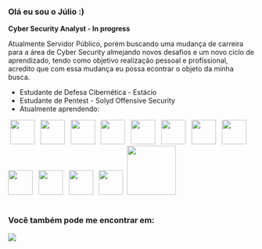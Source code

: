 ### Olá eu sou o Júlio :)

**Cyber Security Analyst - In progress**

Atualmente Servidor Público, porém buscando uma mudança de carreira para a área de Cyber Security almejando novos desafios e um novo ciclo de aprendizado, tendo como objetivo realização pessoal e profissional, acredito que com essa mudança eu possa econtrar o objeto da minha busca.

- Estudante de Defesa Cibernética - Estácio
- Estudante de Pentest - Solyd Offensive Security
- Atualmente aprendendo:

<div display="inline">
&nbsp;<img width="50" heigth="50" src="https://cdn.jsdelivr.net/gh/devicons/devicon/icons/python/python-original.svg" />&nbsp;
&nbsp;<img width="50" heigth="50" src="https://cdn.jsdelivr.net/gh/devicons/devicon/icons/flask/flask-original.svg" />&nbsp;
&nbsp;<img width="50" heigth="50" src="https://cdn.jsdelivr.net/gh/devicons/devicon/icons/c/c-original.svg" />&nbsp;
&nbsp;<img width="50" heigth="50" src="https://cdn.jsdelivr.net/gh/devicons/devicon/icons/html5/html5-original.svg" />&nbsp;
&nbsp;<img width="50" heigth="50" src="https://cdn.jsdelivr.net/gh/devicons/devicon/icons/css3/css3-original.svg" />&nbsp;
&nbsp;<img width="50" heigth="50" src="https://cdn.jsdelivr.net/gh/devicons/devicon/icons/bash/bash-original.svg" />&nbsp;
&nbsp;<img width="50" heigth="50" src="https://cdn.jsdelivr.net/gh/devicons/devicon/icons/docker/docker-original.svg" />&nbsp;
&nbsp;<img width="50" heigth="50" src="https://cdn.jsdelivr.net/gh/devicons/devicon/icons/kubernetes/kubernetes-plain.svg" />&nbsp;
&nbsp;<img width="50" heigth="50" src="https://cdn.jsdelivr.net/gh/devicons/devicon/icons/jenkins/jenkins-original.svg" />&nbsp;
&nbsp;<img width="50" heigth="50" src="https://cdn.jsdelivr.net/gh/devicons/devicon/icons/ansible/ansible-original.svg" />&nbsp;
&nbsp;<img width="50" heigth="50" src="https://cdn.jsdelivr.net/gh/devicons/devicon/icons/vagrant/vagrant-original.svg" />&nbsp;
&nbsp;<img width="50" heigth="50" src="https://cdn.jsdelivr.net/gh/devicons/devicon/icons/prometheus/prometheus-original.svg" />
&nbsp;<img width="100" heigth="100" src="https://www.vectorlogo.zone/logos/snort/snort-ar21.svg" />
</div>

#

### Você também pode me encontrar em:
<a href="https://www.linkedin.com/in/julio-gregio/">
  <img src="https://img.shields.io/badge/linkedin-%230077B5.svg?style=for-the-badge&logo=linkedin&logoColor=white" />
 </a>
